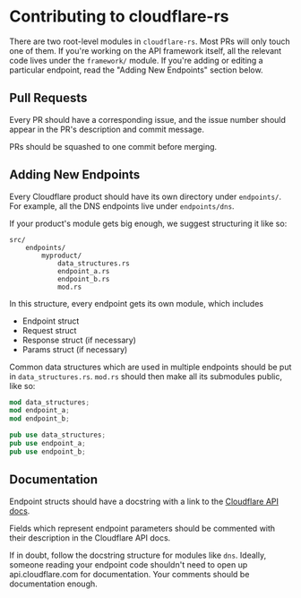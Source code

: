 # Contributing to cloudflare-rs

There are two root-level modules in `cloudflare-rs`. Most PRs will only touch one of them. If you're
working on the API framework itself, all the relevant code lives under the `framework/`
module. If you're adding or editing a particular endpoint, read the "Adding New Endpoints" section below.

## Pull Requests

Every PR should have a corresponding issue, and the issue number should appear in the PR's description and commit message.

PRs should be squashed to one commit before merging.

## Adding New Endpoints

Every Cloudflare product should have its own directory under `endpoints/`. For example, all the
DNS endpoints live under `endpoints/dns`.

If your product's module gets big enough, we suggest structuring it like so:

```
src/
    endpoints/
        myproduct/
            data_structures.rs
            endpoint_a.rs
            endpoint_b.rs
            mod.rs
```

In this structure, every endpoint gets its own module, which includes

 * Endpoint struct
 * Request struct
 * Response struct (if necessary)
 * Params struct (if necessary)

Common data structures which are used in multiple endpoints should be put in `data_structures.rs`.
`mod.rs` should then make all its submodules public, like so:

```rust
mod data_structures;
mod endpoint_a;
mod endpoint_b;

pub use data_structures;
pub use endpoint_a;
pub use endpoint_b;
```

## Documentation

Endpoint structs should have a docstring with a link to the [Cloudflare API docs](https://api.cloudflare.com).

Fields which represent endpoint parameters should be commented with their description in the
Cloudflare API docs.

If in doubt, follow the docstring structure for modules like `dns`. Ideally, someone reading your
endpoint code shouldn't need to open up api.cloudflare.com for documentation. Your comments should
be documentation enough.

